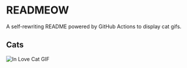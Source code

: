 # READMEOW

A self-rewriting README powered by GitHub Actions to display cat gifs.

## Cats

![In Love Cat GIF](https://media3.giphy.com/media/v1.Y2lkPTlhY2QwMmRhZjA0aTFzdzBleGZndWpmbnAzdDF5OTRwdjlzMzhqeDZsM2lrZHhkNSZlcD12MV9naWZzX3NlYXJjaCZjdD1n/MDJ9IbxxvDUQM/200.gif)

